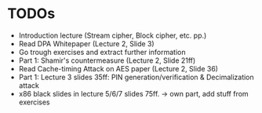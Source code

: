 # TODOs
- Introduction lecture (Stream cipher, Block cipher, etc. pp.)
- Read DPA Whitepaper (Lecture 2, Slide 3)
- Go trough exercises and extract further information
- Part 1: Shamir's countermeasure (Lecture 2, Slide 21ff)
- Read Cache-timing Attack on AES paper (Lecture 2, Slide 36)
- Part 1: Lecture 3 slides 35ff: PIN generation/verification & Decimalization attack
- x86 black slides in lecture 5/6/7 slides 75ff. -> own part, add stuff from exercises
